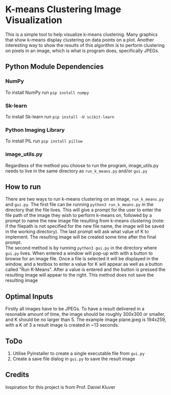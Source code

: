 # K-means Clustering Image Visualization
This is a simple tool to help visualize k-means clustering. Many graphics that show k-means display clustering on data points on a plot. Another interesting way to show the results of this algorithm is to perform clustering on pixels in an image, which is what is program does, specifically JPEGs.
## Python Module Dependencies
### NumPy
To install NumPy run `pip install numpy`
### Sk-learn
To install Sk-learn run `pip install -U scikit-learn`
### Python Imaging Library
To install PIL run `pip install pillow`
### image_utils.py
Regardless of the method you choose to run the program, image_utils.py needs to live in the same directory as `run_k_means.py` and/or `gui.py`
## How to run
There are two ways to run k-means clustering on an image, `run_k_means.py` and `gui.py`. The first file can be running
`python3 run_k_means.py` in the directory that the file lives. This will give a prompt for the user to enter the file path of the image they wish to perform k-means on, followed by a prompt to name the new image file resulting from k-means clustering (note: if the filepath is not specified for the new file name, the image will be saved in the working directory). The last prompt will ask what value of K to implement. The resulting image will be created some time after the final prompt.
\
The second method is by running `python3 gui.py` in the directory where `gui.py` lives. When entered a window will pop-up with with a button to browse for an image file. Once a file is selected it will be displayed in the window, and a textbox to enter a value for K will appear as well as a button called "Run K-Means". After a value is entered and the button is pressed the resulting image will appear to the right. This method does not save the resulting image
## Optimal Inputs
Firstly all images have to be JPEGs. To have a result delivered in a resonable amount of time, the image should be roughly 300x300 or smaller, and K should be no larger than 5. The example image plane.jpeg is 194x259, with a K of 3 a result image is created in ~13 seconds.
## ToDo
1. Utilise Pyinstaller to create a single executable file from `gui.py`
2. Create a save file dialog in `gui.py` to save the result image
## Credits
Inspiration for this project is from Prof. Daniel Kluver
